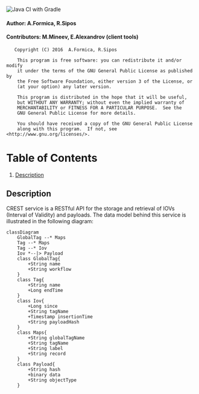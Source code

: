 ![Java CI with Gradle](https://github.com/HSF/Crest/workflows/Java%20CI%20with%20Gradle/badge.svg?event=push)

#### Author: A.Formica, R.Sipos
#### Contributors: M.Mineev, E.Alexandrov (client tools)
```
   Copyright (C) 2016  A.Formica, R.Sipos

    This program is free software: you can redistribute it and/or modify
    it under the terms of the GNU General Public License as published by
    the Free Software Foundation, either version 3 of the License, or
    (at your option) any later version.

    This program is distributed in the hope that it will be useful,
    but WITHOUT ANY WARRANTY; without even the implied warranty of
    MERCHANTABILITY or FITNESS FOR A PARTICULAR PURPOSE.  See the
    GNU General Public License for more details.

    You should have received a copy of the GNU General Public License
    along with this program.  If not, see <http://www.gnu.org/licenses/>.
```
# Table of Contents
1. [Description](#description)

## Description
CREST service is a RESTful API for the storage and retrieval of IOVs (Interval of Validity) and payloads.
The data model behind this service is illustrated in the following diagram:

```mermaid
classDiagram
    GlobalTag --* Maps
    Tag --* Maps
    Tag --* Iov
    Iov *--|> Payload
    class GlobalTag{
        +String name
        +String workflow
    } 
    class Tag{
        +String name
        +Long endTime
    } 
    class Iov{
        +Long since
        +String tagName
        +Timestamp insertionTime
        +String payloadHash
    } 
    class Maps{
        +String globalTagName
        +String tagName
        +String label
        +String record
    } 
    class Payload{
        +String hash
        +binary data
        +String objectType
    } 
```

